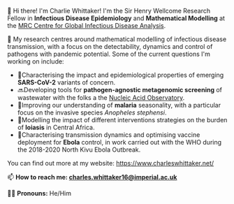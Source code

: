 👋 Hi there! I'm Charlie Whittaker! I'm the Sir Henry Wellcome Research Fellow in **Infectious Disease Epidemiology** and **Mathematical Modelling** at the [MRC Centre for Global Infectious Disease Analysis](https://www.imperial.ac.uk/mrc-global-infectious-disease-analysis). 

🔬 My research centres around mathematical modelling of infectious disease transmission, with a focus on the detectability, dynamics and control of pathogens with pandemic potential. Some of the current questions I'm working on include:  
- 🦠Characterising the impact and epidemiological properties of emerging **SARS-CoV-2** variants of concern.
- 🔜Developing tools for **pathogen-agnostic metagenomic screening** of wastewater with the folks a the [Nucleic Acid Observatory](https://www.naobservatory.org/). 
- 🦟Improving our understanding of **malaria** seasonality, with a particular focus on the invasive species *Anopheles stephensi*. 
- 🐛Modelling the impact of different interventions strategies on the burden of **loiasis** in Central Africa.
- 💉Characterising transmission dynamics and optimising vaccine deployment for **Ebola** control, in work carried out with the WHO during the 2018-2020 North Kivu Ebola Outbreak.

You can find out more at my website: https://www.charleswhittaker.net/

📫 **How to reach me: charles.whittaker16@imperial.ac.uk**

🙋‍♂️ **Pronouns:** He/Him
<!--
